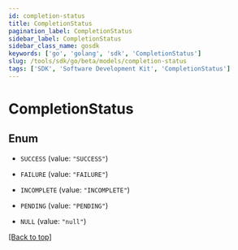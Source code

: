 ```yaml
---
id: completion-status
title: CompletionStatus
pagination_label: CompletionStatus
sidebar_label: CompletionStatus
sidebar_class_name: gosdk
keywords: ['go', 'golang', 'sdk', 'CompletionStatus'] 
slug: /tools/sdk/go/beta/models/completion-status
tags: ['SDK', 'Software Development Kit', 'CompletionStatus']
---
```


# CompletionStatus

## Enum


* `SUCCESS` (value: `"SUCCESS"`)

* `FAILURE` (value: `"FAILURE"`)

* `INCOMPLETE` (value: `"INCOMPLETE"`)

* `PENDING` (value: `"PENDING"`)

* `NULL` (value: `"null"`)


[[Back to top]](#) 


